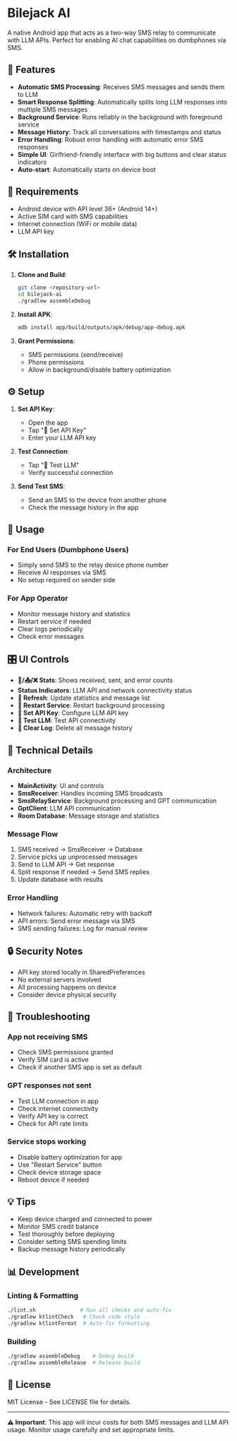 # Bilejack AI

A native Android app that acts as a two-way SMS relay to communicate with LLM APIs. Perfect for enabling AI chat capabilities on dumbphones via SMS.

## 🚀 Features

- **Automatic SMS Processing**: Receives SMS messages and sends them to LLM
- **Smart Response Splitting**: Automatically splits long LLM responses into multiple SMS messages
- **Background Service**: Runs reliably in the background with foreground service
- **Message History**: Track all conversations with timestamps and status
- **Error Handling**: Robust error handling with automatic error SMS responses
- **Simple UI**: Girlfriend-friendly interface with big buttons and clear status indicators
- **Auto-start**: Automatically starts on device boot

## 📱 Requirements

- Android device with API level 36+ (Android 14+)
- Active SIM card with SMS capabilities
- Internet connection (WiFi or mobile data)
- LLM API key

## 🛠️ Installation

1. **Clone and Build**:
   ```bash
   git clone <repository-url>
   cd bilejack-ai
   ./gradlew assembleDebug
   ```

2. **Install APK**:
   ```bash
   adb install app/build/outputs/apk/debug/app-debug.apk
   ```

3. **Grant Permissions**:
   - SMS permissions (send/receive)
   - Phone permissions
   - Allow in background/disable battery optimization

## ⚙️ Setup

1. **Set API Key**:
   - Open the app
   - Tap "🔑 Set API Key"
   - Enter your LLM API key

2. **Test Connection**:
   - Tap "🧪 Test LLM"
   - Verify successful connection

3. **Send Test SMS**:
   - Send an SMS to the device from another phone
   - Check the message history in the app

## 🎯 Usage

### For End Users (Dumbphone Users)
- Simply send SMS to the relay device phone number
- Receive AI responses via SMS
- No setup required on sender side

### For App Operator
- Monitor message history and statistics
- Restart service if needed
- Clear logs periodically
- Check error messages

## 🎛️ UI Controls

- **📩/📤/❌ Stats**: Shows received, sent, and error counts
- **Status Indicators**: LLM API and network connectivity status
- **🔄 Refresh**: Update statistics and message list
- **🔄 Restart Service**: Restart background processing
- **🔑 Set API Key**: Configure LLM API key
- **🧪 Test LLM**: Test API connectivity
- **🧹 Clear Log**: Delete all message history

## 🔧 Technical Details

### Architecture
- **MainActivity**: UI and controls
- **SmsReceiver**: Handles incoming SMS broadcasts
- **SmsRelayService**: Background processing and GPT communication
- **GptClient**: LLM API communication
- **Room Database**: Message storage and statistics

### Message Flow
1. SMS received → SmsReceiver → Database
2. Service picks up unprocessed messages
3. Send to LLM API → Get response
4. Split response if needed → Send SMS replies
5. Update database with results

### Error Handling
- Network failures: Automatic retry with backoff
- API errors: Send error message via SMS
- SMS sending failures: Log for manual review

## 🔒 Security Notes

- API key stored locally in SharedPreferences
- No external servers involved
- All processing happens on device
- Consider device physical security

## 🐛 Troubleshooting

### App not receiving SMS
- Check SMS permissions granted
- Verify SIM card is active
- Check if another SMS app is set as default

### GPT responses not sent
- Test LLM connection in app
- Check internet connectivity
- Verify API key is correct
- Check for API rate limits

### Service stops working
- Disable battery optimization for app
- Use "Restart Service" button
- Check device storage space
- Reboot device if needed

## 💡 Tips

- Keep device charged and connected to power
- Monitor SMS credit balance
- Test thoroughly before deploying
- Consider setting SMS spending limits
- Backup message history periodically

## 📊 Development

### Linting & Formatting
```bash
./lint.sh              # Run all checks and auto-fix
./gradlew ktlintCheck   # Check code style
./gradlew ktlintFormat  # Auto-fix formatting
```

### Building
```bash
./gradlew assembleDebug    # Debug build
./gradlew assembleRelease  # Release build
```

## 📄 License

MIT License - See LICENSE file for details.

---

**⚠️ Important**: This app will incur costs for both SMS messages and LLM API usage. Monitor usage carefully and set appropriate limits. 
